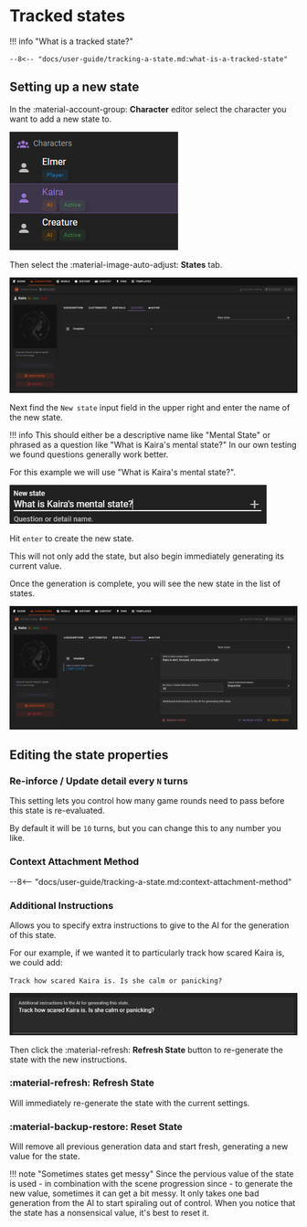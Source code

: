 # Tracked states

!!! info "What is a tracked state?"

    --8<-- "docs/user-guide/tracking-a-state.md:what-is-a-tracked-state"
    
## Setting up a new state
In the :material-account-group: **Character** editor select the character you want to add a new state to. 

![Select character](/img/0.26.0/world-editor-character-select.png)

<!-- --8<-- [start:new-state] -->
Then select the :material-image-auto-adjust: **States** tab.

![Character states tab](/img/0.26.0/world-editor-character-state-new-1.png)

Next find the `New state` input field in the upper right and enter the name of the new state.

!!! info
    This should either be a descriptive name like "Mental State" or phrased as a question like "What is Kaira's mental state?"
    In our own testing we found questions generally work better.

For this example we will use "What is Kaira's mental state?".

![New state input](/img/0.26.0/world-editor-character-state-new-2.png)

Hit `enter` to create the new state.

This will not only add the state, but also begin immediately generating its current value.

Once the generation is complete, you will see the new state in the list of states.

![New state generated](/img/0.26.0/world-editor-character-state-new-3.png)
<!-- --8<-- [end:new-state] -->

## Editing the state properties

### Re-inforce / Update detail every `N` turns

This setting lets you control how many game rounds need to pass before this state is re-evaluated.

By default it will be `10` turns, but you can change this to any number you like.

### Context Attachment Method

--8<-- "docs/user-guide/tracking-a-state.md:context-attachment-method"

### Additional Instructions

Allows you to specify extra instructions to give to the AI for the generation of this state.

For our example, if we wanted it to particularly track how scared Kaira is, we could add:

`Track how scared Kaira is. Is she calm or panicking?`

![Generation instructions](/img/0.26.0/world-editor-character-state-new-4.png)

Then click the :material-refresh: **Refresh State** button to re-generate the state with the new instructions.

### :material-refresh: Refresh State

Will immediately re-generate the state with the current settings.

### :material-backup-restore: Reset State

Will remove all previous generation data and start fresh, generating a new value for the state.

!!! note "Sometimes states get messy"
    Since the pervious value of the state is used - in combination with the scene progression since - to generate the new value, sometimes it can get a bit messy. It only takes one bad generation from the AI to start spiraling out of control. When you notice that the state has a nonsensical value, it's best to reset it.
